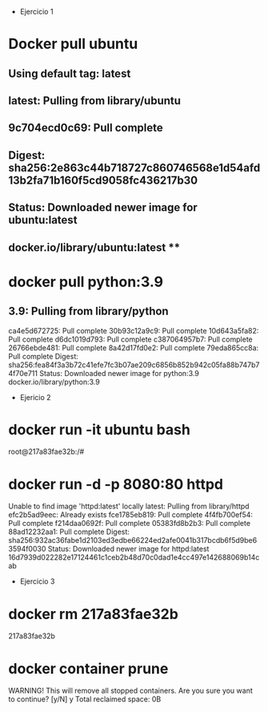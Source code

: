 * Ejercicio 1
# Docker pull ubuntu
## Using default tag: latest 
## latest: Pulling from library/ubuntu
## 9c704ecd0c69: Pull complete 
## Digest: sha256:2e863c44b718727c860746568e1d54afd13b2fa71b160f5cd9058fc436217b30
## Status: Downloaded newer image for ubuntu:latest
## docker.io/library/ubuntu:latest **

# docker pull python:3.9
## 3.9: Pulling from library/python
ca4e5d672725: Pull complete 
30b93c12a9c9: Pull complete 
10d643a5fa82: Pull complete 
d6dc1019d793: Pull complete 
c387064957b7: Pull complete 
26766ebde481: Pull complete 
8a42d17fd0e2: Pull complete 
79eda865cc8a: Pull complete 
Digest: sha256:fea84f3a3b72c41efe7fc3b07ae209c6856b852b942c05fa88b747b74f70e711
Status: Downloaded newer image for python:3.9
docker.io/library/python:3.9

* Ejericio 2
# docker run -it ubuntu bash 
root@217a83fae32b:/# 

# docker run -d -p 8080:80 httpd
Unable to find image 'httpd:latest' locally
latest: Pulling from library/httpd
efc2b5ad9eec: Already exists 
fce1785eb819: Pull complete 
4f4fb700ef54: Pull complete 
f214daa0692f: Pull complete 
05383fd8b2b3: Pull complete 
88ad12232aa1: Pull complete 
Digest: sha256:932ac36fabe1d2103ed3edbe66224ed2afe0041b317bcdb6f5d9be63594f0030
Status: Downloaded newer image for httpd:latest
16d7939d022282e17124461c1ceb2b48d70c0dad1e4cc497e142688069b14cab

* Ejercicio 3
# docker rm 217a83fae32b
217a83fae32b
# docker container prune
WARNING! This will remove all stopped containers.
Are you sure you want to continue? [y/N] y
Total reclaimed space: 0B